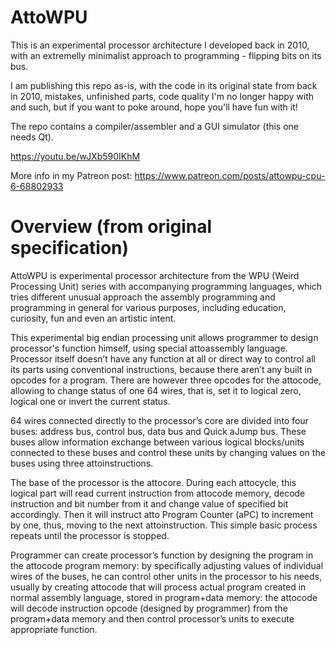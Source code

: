 # AttoWPU
This is an experimental processor architecture I developed back in 2010, with an extremelly minimalist approach to programming - flipping bits on its bus.

I am publishing this repo as-is, with the code in its original state from back in 2010, mistakes, unfinished parts, code quality I'm no longer happy with and such, but if you want to poke around, hope you'll have fun with it!

The repo contains a compiler/assembler and a GUI simulator (this one needs Qt).

https://youtu.be/wJXb590IKhM

More info in my Patreon post: https://www.patreon.com/posts/attowpu-cpu-6-68802933

# Overview (from original specification)

AttoWPU is experimental processor architecture from the WPU (Weird Processing Unit) series with accompanying programming languages, which tries different unusual approach the assembly programming and programming in general for various purposes, including education, curiosity, fun and even an artistic intent.

This experimental big endian processing unit allows programmer to design processor's function himself, using special attoassembly language. Processor itself doesn’t have any function at all or direct way to control all its parts using conventional instructions, because there aren’t any built in opcodes for a program. There are however three opcodes for the attocode, allowing to change status of one 64 wires, that is, set it to logical zero, logical one or invert the current status.

64 wires connected directly to the processor’s core are divided into four buses: address bus, control bus, data bus and Quick aJump bus. These buses allow information exchange between various logical blocks/units connected to these buses and control these units by changing values on the buses using three attoinstructions.

The base of the processor is the attocore. During each attocycle, this logical part will read current instruction from attocode memory, decode instruction and bit number from it and change value of specified bit accordingly. Then it will instruct atto Program Counter (aPC) to increment by one, thus, moving to the next attoinstruction. This simple basic process repeats until the processor is stopped.

Programmer can create processor’s function by designing the program in the attocode program memory: by specifically adjusting values of individual wires of the buses, he can control other units in the processor to his needs, usually by creating attocode that will process actual program created in normal assembly language, stored in program+data memory: the attocode will decode instruction opcode (designed by programmer) from the program+data memory and then control processor’s units to execute appropriate function.
